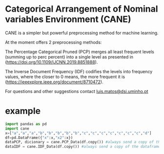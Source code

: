 # Categorical Arrangement of Nominal variables Environment (CANE) 
CANE is a simpler but powerful preprocessing method for machine learning. 


At the moment offers 2 preprocessing methods:

The Percentage Categorical Pruned (PCP) merges all least frequent levels (summing up to perc percent) into a single level as presented in (https://doi.org/10.1109/IJCNN.2019.8851888).

The Inverse Document Frequency (IDF) codifies the levels into frequency values, where the closer to 0 means, the more frequent it is (https://ieeexplore.ieee.org/document/8710472). 

For questions and other suggestions contact luis.matos@dsi.uminho.pt



# example
``` python
import pandas as pd
import cane
x=["a","a","a","b","b","b","b","b","c","c","c","c","c","c","c","d"]
df=pd.DataFrame({"x":x,"x2":x})
dataPCP, dicionary = cane.PCP_Data(df.copy()) #always send a copy of the dataframe
dataIDF = cane.IDF_Data(df.copy()) #always send a copy of the dataframe
```
